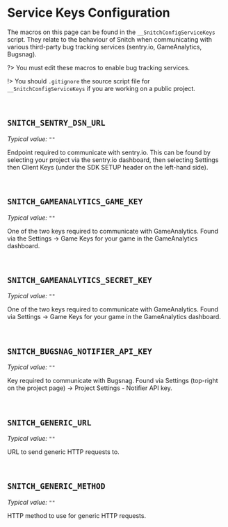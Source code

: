 # Service Keys Configuration

The macros on this page can be found in the `__SnitchConfigServiceKeys` script. They relate to the behaviour of Snitch when communicating with various third-party bug tracking services (sentry.io, GameAnalytics, Bugsnag).

?> You must edit these macros to enable bug tracking services.

!> You should `.gitignore` the source script file for `__SnitchConfigServiceKeys` if you are working on a public project.

&nbsp;

## `SNITCH_SENTRY_DSN_URL`

*Typical value:* `""`

Endpoint required to communicate with sentry.io. This can be found by selecting your project via the sentry.io dashboard, then selecting Settings then Client Keys (under the SDK SETUP header on the left-hand side).

&nbsp;

## `SNITCH_GAMEANALYTICS_GAME_KEY`

*Typical value:* `""`

One of the two keys required to communicate with GameAnalytics. Found via the Settings -> Game Keys for your game in the GameAnalytics dashboard.

&nbsp;

## `SNITCH_GAMEANALYTICS_SECRET_KEY`

*Typical value:* `""`

One of the two keys required to communicate with GameAnalytics. Found via Settings -> Game Keys for your game in the GameAnalytics dashboard.

&nbsp;

## `SNITCH_BUGSNAG_NOTIFIER_API_KEY`

*Typical value:* `""`

Key required to communicate with Bugsnag. Found via Settings (top-right on the project page) -> Project Settings - Notifier API key.

&nbsp;

## `SNITCH_GENERIC_URL`

*Typical value:* `""`

URL to send generic HTTP requests to.

&nbsp;

## `SNITCH_GENERIC_METHOD`

*Typical value:* `""`

HTTP method to use for generic HTTP requests.